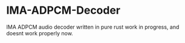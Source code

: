 # IMA-ADPCM-Decoder
IMA ADPCM audio decoder written in pure rust
work in progress, and doesnt work properly now.
